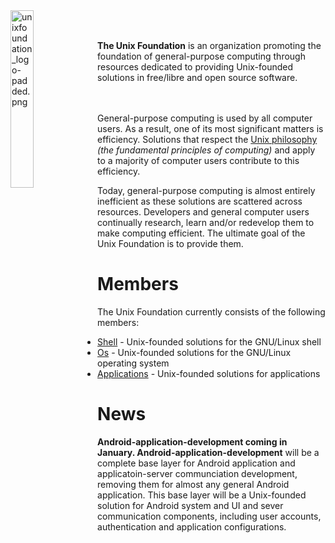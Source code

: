 
<img src='https://raw.githubusercontent.com/unixfoundation/home/images/unixfoundation_logo-padded.png' width='27%' align='left' alt='unixfoundation_logo-padded.png'>
<br><br>

**The Unix Foundation** is an organization promoting the foundation of general-purpose computing through resources dedicated to providing Unix-founded solutions in free/libre and open source software.
<br><br><br>

General-purpose computing is used by all computer users. As a result, one of its most significant matters is efficiency. Solutions that respect the [Unix philosophy](http://www.linfo.org/unix_philosophy.html) *(the fundamental principles of computing)* and apply to a majority of computer users contribute to this efficiency.

Today, general-purpose computing is almost entirely inefficient as these solutions are scattered across resources. Developers and general computer users continually research, learn and/or redevelop them to make computing efficient. The ultimate goal of the Unix Foundation is to provide them.

# Members

The Unix Foundation currently consists of the following members:

* [Shell](https://github.com/unixfoundation/shell) -  Unix-founded solutions for the GNU/Linux shell
* [Os](https://github.com/unixfoundation/gnu-linux-os) - Unix-founded solutions for the GNU/Linux operating system
* [Applications](https://github.com/unixfoundation/gnu-linux-os) - Unix-founded solutions for applications

# News

**Android-application-development coming in January. Android-application-development** will be a complete base layer for Android application and applicatoin-server communciation development, removing them for almost any general Android application. This base layer will be a Unix-founded solution for Android system and UI and sever communication components, including user accounts, authentication and application configurations.

